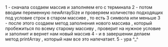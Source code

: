 1 - сначала создаем массив и заполняем его с терминала 
2 - потом вводим переменную newArraySize и проверяем количество подходящих под условие строк в старом массиве , то есть 3 символа или меньше 
3 - после этого создаем метод заполнения нового массива , который пробежиться по всему старому массиву , проверит на нужное условие и заполнит и вернет нам новый массив 
4 - и в завершении делаем метод printArray , который нам все это напечатает.
5 - ура ^_^